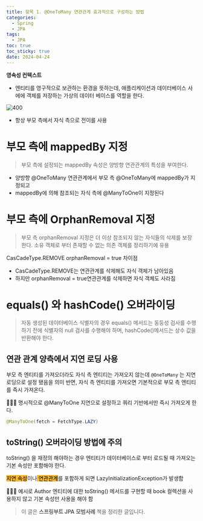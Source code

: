 ```yaml
---
title: 항목 1. @OneToMany 연관관계 효과적으로 구성하는 방법
categories:
  - Spring
  - JPA
tags:
  - JPA
toc: true
toc_sticky: true
date: 2024-04-24
---
```

**영속성 컨텍스트**
- 엔티티를 영구적으로 보관하는 환경을 뜻하는데, 애플리케이션과 데이터베이스 사에에 객체를 저장하는 가상의 데이터 베이스를 역할을 한다. 

![400](https://i.imgur.com/MkHBDu7.png)
- 항상 부모 측에서 자식 측으로 전이를 사용

# 부모 측에 mappedBy 지정
> 부모 측에 설정되는 mappedBy 속성은 양방향 연관관계의 특성을 부여한다. 

- 양방향 @OneToMany 연관관계에서 부모 측 @OneToMany에 mappedBy가 지정되고
- mappedBy에 의해 참조되는 자식 측에 @ManyToOne이 지정된다

# 부모 측에 OrphanRemoval 지정
> 부모 측 orphanRemoval 지정은 더 이상 참조되지 않는 자식들의 삭제를 보장한다. 
> 소유 객체로 부터 존재할 수 없는 의존 객체를 정리하기에 유용

CasCadeType.REMOVE
orphanRemoval = true
차이점 
- CasCadeType.REMOVE는 연관관계를 삭제해도 자식 객체가 남아있음
- 하지만 orphanRemoval = true연관관계를 삭제하면 자식 객체도 사라짐

# equals() 와 hashCode() 오버라이딩
> 자동 생성된 데이터베이스 식별자의 경우 equals() 메서드는 동등성 검사를 수행하기 전에 식별자의 null 검사를 수행해야 하며, hashCode()메서드는 상수 값을 반환해야 한다. 

## 연관 관계 양측에서 지연 로딩 사용
부모 측 엔티티를 가져오더라도 자식 측 엔티티는 가져오지 않는데 `@OneToMany` 는 지연 로딩으로 설정 됐음을 의미
반면, 자식 측 엔티티를 가져오면 기본적으로 부모 측 엔티티를 즉시 가져온다. 

🧑🏻‍💻 명시적으로 @ManyToOne 지연으로 설정하고 쿼리 기반에서만 즉시 가져오게 한다. 
```java
@ManyToOne(fetch = FetchType.LAZY)
```

## toString() 오버라이딩 방법에 주의
toString() 을 재정의 해야하는 경우 엔티티가 데이터베이스로 부터 로드될 때 가져오는 기본 속성만 포함해야 한다. 

<mark style='background:#f7b731'>지연 속성</mark>이나<mark style='background:#f7b731'> 연관관계</mark>를 포함하게 되면  LazyInitializationException가 발생함

🧑🏻‍💻 예시로 Author 엔티티에 대한 toString() 메서드를 구현할 때 book 컬렉션을 사용하지 않고 기본 속성만 사용을 해야 함

> 이 글은 **스프링부트 JPA 모범사례** 책을 정리한 글입니다.

